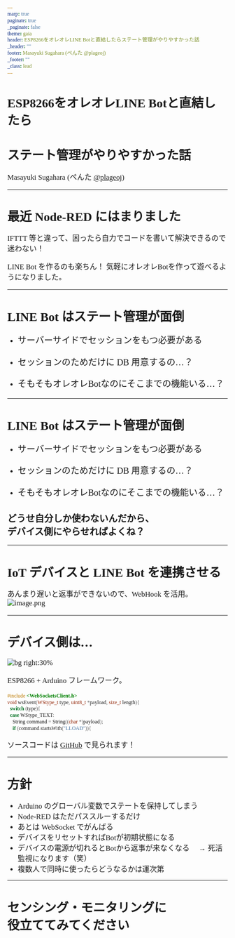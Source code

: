 ```yaml
---
marp: true
paginate: true
_paginate: false
theme: gaia
header: ESP8266をオレオレLINE Botと直結したらステート管理がやりやすかった話
_header: ""
footer: Masayuki Sugahara (ぺんた @plageoj)
_footer: ""
_class: lead
---
```


<style>
*{
    font-family: "Yu Gothic UI";
}

p, li {
    font-size: 1.2em;
}

img {
    vertical-align: middle
}
</style>

# ESP8266をオレオレLINE Botと直結したら
# ステート管理がやりやすかった話

Masayuki Sugahara (ぺんた [@plageoj](//twitter.com/plageoj))

---

# 最近 Node-RED にはまりました

IFTTT 等と違って、困ったら自力でコードを書いて解決できるので
迷わない！

LINE Bot を作るのも楽ちん！
気軽にオレオレBotを作って遊べるようになりました。

---

# LINE Bot はステート管理が面倒

+ サーバーサイドでセッションをもつ必要がある
+ セッションのためだけに DB 用意するの…？

+ そもそもオレオレBotなのにそこまでの機能いる…？

---

# LINE Bot はステート管理が面倒

+ サーバーサイドでセッションをもつ必要がある

+ セッションのためだけに DB 用意するの…？
+ そもそもオレオレBotなのにそこまでの機能いる…？

## どうせ自分しか使わないんだから、<br>デバイス側にやらせればよくね？

---

# IoT デバイスと LINE Bot を連携させる

あんまり遅いと返事ができないので、WebHook を活用。
![image.png](https://qiita-image-store.s3.ap-northeast-1.amazonaws.com/0/116845/4dc0b494-7c11-9c53-c028-25d9ad25e99c.png)

---

# デバイス側は…

![bg right:30%](https://qiita-image-store.s3.ap-northeast-1.amazonaws.com/0/116845/722aac92-d6e7-0e99-2eef-92b443a37b90.png)

ESP8266 + Arduino フレームワーク。

```c++
#include <WebSocketsClient.h>
void wsEvent(WStype_t type, uint8_t *payload, size_t length){
  switch (type){
  case WStype_TEXT:
    String command = String((char *)payload);
    if (command.startsWith("LLOAD")){
```

ソースコードは [GitHub](//) で見られます！

---

# 方針

+ Arduino のグローバル変数でステートを保持してしまう
+ Node-RED はただパススルーするだけ
+ あとは WebSocket でがんばる
+ デバイスをリセットすればBotが初期状態になる
+ デバイスの電源が切れるとBotから返事が来なくなる
　→ 死活監視になります（笑）
+ 複数人で同時に使ったらどうなるかは運次第

---

<!--
_class: lead
-->

# センシング・モニタリングに<br>役立ててみてください